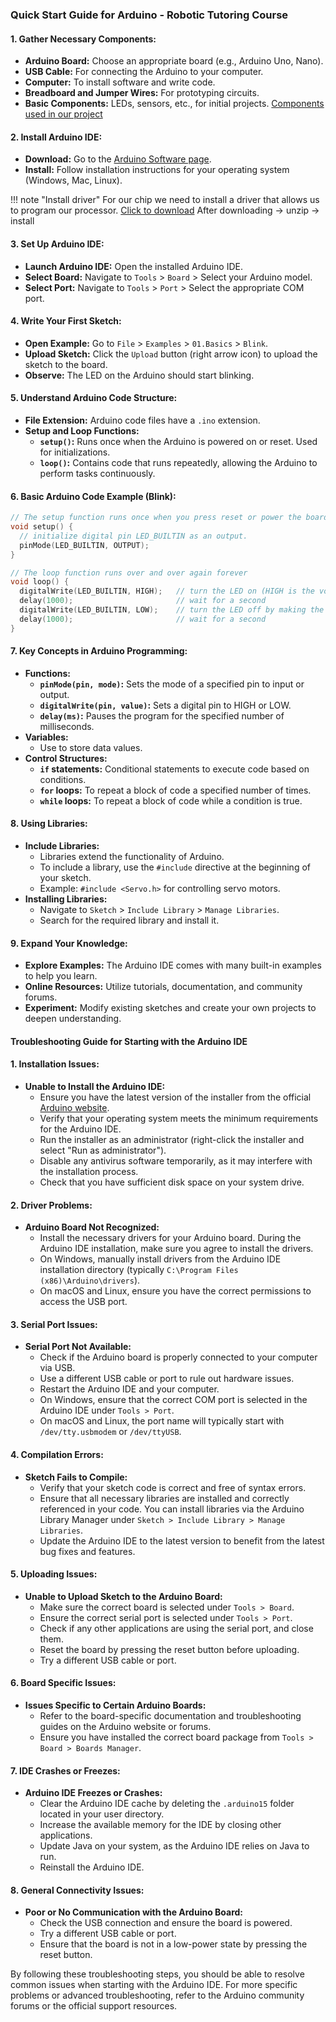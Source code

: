### Quick Start Guide for Arduino - Robotic Tutoring Course


#### 1. **Gather Necessary Components:**
   - **Arduino Board:** Choose an appropriate board (e.g., Arduino Uno, Nano).
   - **USB Cable:** For connecting the Arduino to your computer.
   - **Computer:** To install software and write code.
   - **Breadboard and Jumper Wires:** For prototyping circuits.
   - **Basic Components:** LEDs, sensors, etc., for initial projects.
         [Components used in our project](../Components.md)

#### 2. **Install Arduino IDE:**
   - **Download:** Go to the [Arduino Software page](https://www.arduino.cc/en/software).
   - **Install:** Follow installation instructions for your operating system (Windows, Mac, Linux).


!!! note "Install driver"
    For our chip we need to install a driver that allows us to program our processor.
    [Click to download](../../99_Resources/drivers/ch340.zip)
    After downloading -> unzip -> install


#### 3. **Set Up Arduino IDE:**
   - **Launch Arduino IDE:** Open the installed Arduino IDE.
   - **Select Board:** Navigate to `Tools` > `Board` > Select your Arduino model.
   - **Select Port:** Navigate to `Tools` > `Port` > Select the appropriate COM port.

#### 4. **Write Your First Sketch:**
   - **Open Example:** Go to `File` > `Examples` > `01.Basics` > `Blink`.
   - **Upload Sketch:** Click the `Upload` button (right arrow icon) to upload the sketch to the board.
   - **Observe:** The LED on the Arduino should start blinking.

#### 5. **Understand Arduino Code Structure:**
   - **File Extension:** Arduino code files have a `.ino` extension.
   - **Setup and Loop Functions:**
     - **`setup()`:** Runs once when the Arduino is powered on or reset. Used for initializations.
     - **`loop()`:** Contains code that runs repeatedly, allowing the Arduino to perform tasks continuously.

#### 6. **Basic Arduino Code Example (Blink):**
   ```cpp
   // The setup function runs once when you press reset or power the board
   void setup() {
     // initialize digital pin LED_BUILTIN as an output.
     pinMode(LED_BUILTIN, OUTPUT);
   }

   // The loop function runs over and over again forever
   void loop() {
     digitalWrite(LED_BUILTIN, HIGH);   // turn the LED on (HIGH is the voltage level)
     delay(1000);                       // wait for a second
     digitalWrite(LED_BUILTIN, LOW);    // turn the LED off by making the voltage LOW
     delay(1000);                       // wait for a second
   }
   ```

#### 7. **Key Concepts in Arduino Programming:**
   - **Functions:**
     - **`pinMode(pin, mode)`:** Sets the mode of a specified pin to input or output.
     - **`digitalWrite(pin, value)`:** Sets a digital pin to HIGH or LOW.
     - **`delay(ms)`:** Pauses the program for the specified number of milliseconds.
   - **Variables:**
     - Use to store data values.
   - **Control Structures:**
     - **`if` statements:** Conditional statements to execute code based on conditions.
     - **`for` loops:** To repeat a block of code a specified number of times.
     - **`while` loops:** To repeat a block of code while a condition is true.

#### 8. **Using Libraries:**
   - **Include Libraries:**
     - Libraries extend the functionality of Arduino.
     - To include a library, use the `#include` directive at the beginning of your sketch.
     - Example: `#include <Servo.h>` for controlling servo motors.
   - **Installing Libraries:**
     - Navigate to `Sketch` > `Include Library` > `Manage Libraries`.
     - Search for the required library and install it.

#### 9. **Expand Your Knowledge:**
   - **Explore Examples:** The Arduino IDE comes with many built-in examples to help you learn.
   - **Online Resources:** Utilize tutorials, documentation, and community forums.
   - **Experiment:** Modify existing sketches and create your own projects to deepen understanding.

#### Troubleshooting Guide for Starting with the Arduino IDE
#### 1. **Installation Issues:**
   - **Unable to Install the Arduino IDE:**
     - Ensure you have the latest version of the installer from the official [Arduino website](https://www.arduino.cc/en/software).
     - Verify that your operating system meets the minimum requirements for the Arduino IDE.
     - Run the installer as an administrator (right-click the installer and select "Run as administrator").
     - Disable any antivirus software temporarily, as it may interfere with the installation process.
     - Check that you have sufficient disk space on your system drive.

#### 2. **Driver Problems:**
   - **Arduino Board Not Recognized:**
     - Install the necessary drivers for your Arduino board. During the Arduino IDE installation, make sure you agree to install the drivers.
     - On Windows, manually install drivers from the Arduino IDE installation directory (typically `C:\Program Files (x86)\Arduino\drivers`).
     - On macOS and Linux, ensure you have the correct permissions to access the USB port.

#### 3. **Serial Port Issues:**
   - **Serial Port Not Available:**
     - Check if the Arduino board is properly connected to your computer via USB.
     - Use a different USB cable or port to rule out hardware issues.
     - Restart the Arduino IDE and your computer.
     - On Windows, ensure that the correct COM port is selected in the Arduino IDE under `Tools > Port`.
     - On macOS and Linux, the port name will typically start with `/dev/tty.usbmodem` or `/dev/ttyUSB`.

#### 4. **Compilation Errors:**
   - **Sketch Fails to Compile:**
     - Verify that your sketch code is correct and free of syntax errors.
     - Ensure that all necessary libraries are installed and correctly referenced in your code. You can install libraries via the Arduino Library Manager under `Sketch > Include Library > Manage Libraries`.
     - Update the Arduino IDE to the latest version to benefit from the latest bug fixes and features.

#### 5. **Uploading Issues:**
   - **Unable to Upload Sketch to the Arduino Board:**
     - Make sure the correct board is selected under `Tools > Board`.
     - Ensure the correct serial port is selected under `Tools > Port`.
     - Check if any other applications are using the serial port, and close them.
     - Reset the board by pressing the reset button before uploading.
     - Try a different USB cable or port.

#### 6. **Board Specific Issues:**
   - **Issues Specific to Certain Arduino Boards:**
     - Refer to the board-specific documentation and troubleshooting guides on the Arduino website or forums.
     - Ensure you have installed the correct board package from `Tools > Board > Boards Manager`.

#### 7. **IDE Crashes or Freezes:**
   - **Arduino IDE Freezes or Crashes:**
     - Clear the Arduino IDE cache by deleting the `.arduino15` folder located in your user directory.
     - Increase the available memory for the IDE by closing other applications.
     - Update Java on your system, as the Arduino IDE relies on Java to run.
     - Reinstall the Arduino IDE.

#### 8. **General Connectivity Issues:**
   - **Poor or No Communication with the Arduino Board:**
     - Check the USB connection and ensure the board is powered.
     - Try a different USB cable or port.
     - Ensure that the board is not in a low-power state by pressing the reset button.

By following these troubleshooting steps, you should be able to resolve common issues when starting with the Arduino IDE. For more specific problems or advanced troubleshooting, refer to the Arduino community forums or the official support resources.
